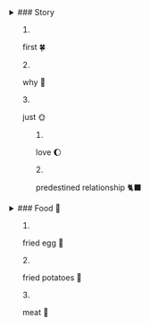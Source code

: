 <details>
  <summary>### Story<summary>
   
  1. first 🍀
   
  2. why 💮
   
  3. just 🌞
   
     1. love 🌔
   
     2. predestined relationship 🐈‍⬛
</details>
<details>   
  <summary>### Food 🥘<summary>
   
  1. fried egg 🍳
   
  2. fried potatoes 🥔
   
  3. meat 🍖
</details>
